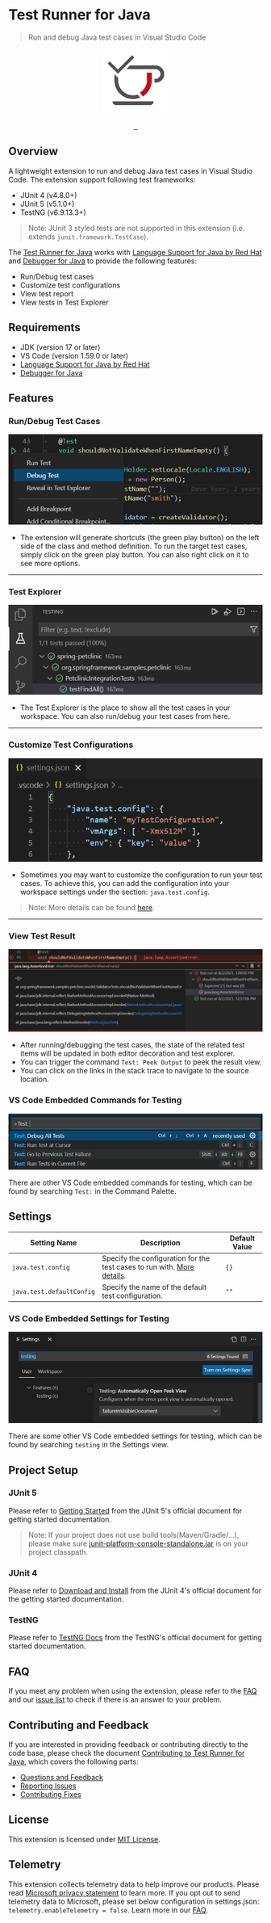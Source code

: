 # Test Runner for Java

> Run and debug Java test cases in Visual Studio Code

<p align="center">
  <img src="https://raw.githubusercontent.com/Microsoft/vscode-java-test/main/resources/logo.png" width="128" height="128" alt="">
</p>
<p align="center">
  <a href="https://github.com/microsoft/vscode-java-test/actions/workflows/build.yml?query=branch%3Amain">
    <img src="https://img.shields.io/github/actions/workflow/status/microsoft/vscode-java-test/build.yml?style=flat-square" alt="">
  </a>
  <a href="https://gitter.im/microsoft/vscode-java-test">
    <img src="https://img.shields.io/gitter/room/microsoft/vscode-java-test.svg?style=flat-square" alt="">
  </a>
  <a href="https://marketplace.visualstudio.com/items?itemName=vscjava.vscode-java-test">
    <img src="https://img.shields.io/visual-studio-marketplace/d/vscjava.vscode-java-test.svg?style=flat-square" alt="">
  </a>
</p>

## Overview

A lightweight extension to run and debug Java test cases in Visual Studio Code.
The extension support following test frameworks:

-   JUnit 4 (v4.8.0+)
-   JUnit 5 (v5.1.0+)
-   TestNG (v6.9.13.3+)

> Note: JUnit 3 styled tests are not supported in this extension (i.e. extends
> `junit.framework.TestCase`).

The
[Test Runner for Java](https://marketplace.visualstudio.com/items?itemName=vscjava.vscode-java-test)
works with
[Language Support for Java by Red Hat](https://marketplace.visualstudio.com/items?itemName=redhat.java)
and
[Debugger for Java](https://marketplace.visualstudio.com/items?itemName=vscjava.vscode-java-debug)
to provide the following features:

-   Run/Debug test cases
-   Customize test configurations
-   View test report
-   View tests in Test Explorer

## Requirements

-   JDK (version 17 or later)
-   VS Code (version 1.59.0 or later)
-   [Language Support for Java by Red Hat](https://marketplace.visualstudio.com/items?itemName=redhat.java)
-   [Debugger for Java](https://marketplace.visualstudio.com/items?itemName=vscjava.vscode-java-debug)

## Features

### Run/Debug Test Cases

<p align="center">
  <img src="https://raw.githubusercontent.com/Microsoft/vscode-java-test/main/demo/editor-decoration.png" alt="Run/Debug Test Cases"/>
</p>

-   The extension will generate shortcuts (the green play button) on the left
    side of the class and method definition. To run the target test cases,
    simply click on the green play button. You can also right click on it to see
    more options.

---

### Test Explorer

<p align="center">
  <img src="https://raw.githubusercontent.com/Microsoft/vscode-java-test/main/demo/test_explorer.png" alt="Test Explorer"/>
</p>

-   The Test Explorer is the place to show all the test cases in your workspace.
    You can also run/debug your test cases from here.

---

### Customize Test Configurations

<p align="center">
  <img src="https://raw.githubusercontent.com/Microsoft/vscode-java-test/main/demo/configuration.png" alt="Customize Test Configurations"/>
</p>

-   Sometimes you may want to customize the configuration to run your test
    cases. To achieve this, you can add the configuration into your workspace
    settings under the section: `java.test.config`.

> Note: More details can be found
> [here](https://github.com/Microsoft/vscode-java-test/wiki/Run-with-Configuration).

---

### View Test Result

<p align="center">
  <img src="https://raw.githubusercontent.com/Microsoft/vscode-java-test/main/demo/test_report.png" alt="View Test Result"/>
</p>

-   After running/debugging the test cases, the state of the related test items
    will be updated in both editor decoration and test explorer.
-   You can trigger the command `Test: Peek Output` to peek the result view.
-   You can click on the links in the stack trace to navigate to the source
    location.

### VS Code Embedded Commands for Testing

<p align="center">
  <img src="https://raw.githubusercontent.com/Microsoft/vscode-java-test/main/demo/command_palette.png" alt="VS Code Embedded Commands for Testing"/>
</p>

There are other VS Code embedded commands for testing, which can be found by
searching `Test:` in the Command Palette.

## Settings

| Setting Name              | Description                                                                                                | Default Value |
| ------------------------- | ---------------------------------------------------------------------------------------------------------- | ------------- |
| `java.test.config`        | Specify the configuration for the test cases to run with. [More details](https://aka.ms/java-test-config). | `{}`          |
| `java.test.defaultConfig` | Specify the name of the default test configuration.                                                        | `""`          |

### VS Code Embedded Settings for Testing

<p align="center">
  <img src="https://raw.githubusercontent.com/Microsoft/vscode-java-test/main/demo/settings.png" alt="VS Code Embedded Settings for Testing"/>
</p>

There are some other VS Code embedded settings for testing, which can be found
by searching `testing` in the Settings view.

## Project Setup

### JUnit 5

Please refer to
[Getting Started](https://junit.org/junit5/docs/current/user-guide/#overview-getting-started)
from the JUnit 5's official document for getting started documentation.

> Note: If your project does not use build tools(Maven/Gradle/...), please make
> sure
> [junit-platform-console-standalone.jar](https://search.maven.org/search?q=g:org.junit.platform%20AND%20a:junit-platform-console-standalone)
> is on your project classpath.

### JUnit 4

Please refer to
[Download and Install](https://github.com/junit-team/junit4/wiki/Download-and-Install)
from the JUnit 4's official document for the getting started documentation.

### TestNG

Please refer to [TestNG Docs](https://testng.org/doc/) from the TestNG's
official document for getting started documentation.

## FAQ

If you meet any problem when using the extension, please refer to the
[FAQ](https://github.com/microsoft/vscode-java-test/wiki/FAQ) and our
[issue list](https://github.com/microsoft/vscode-java-test/issues) to check if
there is an answer to your problem.

## Contributing and Feedback

If you are interested in providing feedback or contributing directly to the code
base, please check the document
[Contributing to Test Runner for Java](https://github.com/Microsoft/vscode-java-test/blob/main/CONTRIBUTING.md),
which covers the following parts:

-   [Questions and Feedback](https://github.com/Microsoft/vscode-java-test/blob/main/CONTRIBUTING.md#questions-and-feedback)
-   [Reporting Issues](https://github.com/Microsoft/vscode-java-test/blob/main/CONTRIBUTING.md#reporting-issues)
-   [Contributing Fixes](https://github.com/Microsoft/vscode-java-test/blob/main/CONTRIBUTING.md#contributing-fixes)

## License

This extension is licensed under [MIT License](LICENSE.txt).

## Telemetry

This extension collects telemetry data to help improve our products. Please read
[Microsoft privacy statement](https://privacy.microsoft.com/en-us/privacystatement)
to learn more. If you opt out to send telemetry data to Microsoft, please set
below configuration in settings.json: `telemetry.enableTelemetry = false`. Learn
more in our
[FAQ](https://code.visualstudio.com/docs/supporting/faq#_how-to-disable-telemetry-reporting).
